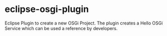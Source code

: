 eclipse-osgi-plugin
===================

Eclipse Plugin to create a new OSGi Project. The plugin creates a Hello OSGi Service which can be used a reference by developers.
